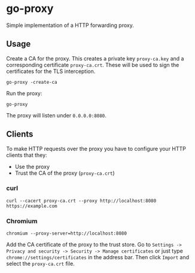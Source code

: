 # go-proxy

Simple implementation of a HTTP forwarding proxy.

## Usage
Create a CA for the proxy. This creates a private key `proxy-ca.key` and a corresponding certificate `proxy-ca.crt`.
These will be used to sign the certificates for the TLS interception.
```
go-proxy -create-ca
```

Run the proxy:
```
go-proxy
```

The proxy will listen under `0.0.0.0:8080`.

## Clients
To make HTTP requests over the proxy you have to configure your HTTP clients that they:
* Use the proxy
* Trust the CA of the proxy (`proxy-ca.crt`)

### curl
```
curl --cacert proxy-ca.crt --proxy http://localhost:8080 https://example.com

```

### Chromium
```
chromium --proxy-server=http://localhost:8080
```

Add the CA certificate of the proxy to the trust store.
Go to `Settings -> Privacy and security -> Security -> Manage certificates` or just type `chrome://settings/certificates` in the address bar.
Then click `Import` and select the `proxy-ca.crt` file.

